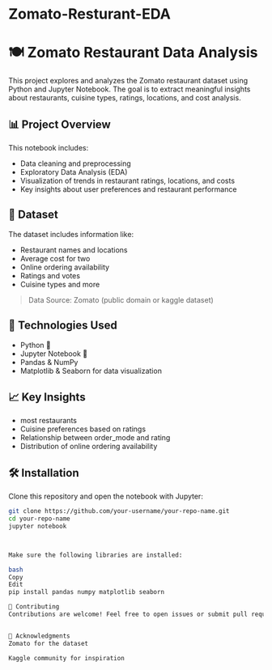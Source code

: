 # Zomato-Resturant-EDA

# 🍽️ Zomato Restaurant Data Analysis

This project explores and analyzes the Zomato restaurant dataset using Python and Jupyter Notebook. The goal is to extract meaningful insights about restaurants, cuisine types, ratings, locations, and cost analysis.

## 📊 Project Overview

This notebook includes:
- Data cleaning and preprocessing
- Exploratory Data Analysis (EDA)
- Visualization of trends in restaurant ratings, locations, and costs
- Key insights about user preferences and restaurant performance

## 📁 Dataset

The dataset includes information like:
- Restaurant names and locations
- Average cost for two
- Online ordering availability
- Ratings and votes
- Cuisine types and more

> Data Source: Zomato (public domain or kaggle dataset)

## 🧰 Technologies Used

- Python 🐍
- Jupyter Notebook 📓
- Pandas & NumPy
- Matplotlib & Seaborn for data visualization

## 📈 Key Insights

-  most restaurants
- Cuisine preferences based on ratings
- Relationship between order_mode and rating
- Distribution of online ordering availability

## 🛠️ Installation

Clone this repository and open the notebook with Jupyter:

```bash
git clone https://github.com/your-username/your-repo-name.git
cd your-repo-name
jupyter notebook



Make sure the following libraries are installed:

bash
Copy
Edit
pip install pandas numpy matplotlib seaborn

🤝 Contributing
Contributions are welcome! Feel free to open issues or submit pull requests.


🙌 Acknowledgments
Zomato for the dataset

Kaggle community for inspiration
